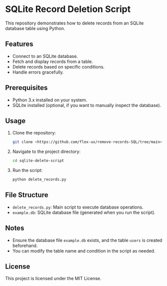 
# SQLite Record Deletion Script

This repository demonstrates how to delete records from an SQLite database table using Python.

## Features

- Connect to an SQLite database.
- Fetch and display records from a table.
- Delete records based on specific conditions.
- Handle errors gracefully.

## Prerequisites

- Python 3.x installed on your system.
- SQLite installed (optional, if you want to manually inspect the database).

## Usage

1. Clone the repository:
   ```bash
   git clone <https://github.com/flex-ux/remove-records-SQL/tree/main>
   ```
2. Navigate to the project directory:
   ```bash
   cd sqlite-delete-script
   ```
3. Run the script:
   ```bash
   python delete_records.py
   ```

## File Structure

- `delete_records.py`: Main script to execute database operations.
- `example.db`: SQLite database file (generated when you run the script).

## Notes

- Ensure the database file `example.db` exists, and the table `users` is created beforehand.
- You can modify the table name and condition in the script as needed.

## License

This project is licensed under the MIT License.
